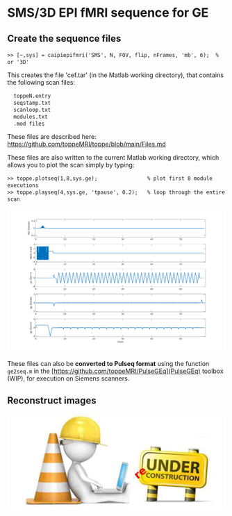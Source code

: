 # SMS/3D EPI fMRI sequence for GE

## Create the sequence files

```
>> [~,sys] = caipiepifmri('SMS', N, FOV, flip, nFrames, 'mb', 6);  % or '3D'
```

This creates the file 'cef.tar' (in the Matlab working directory), that contains the following scan files:
```
  toppeN.entry
  seqstamp.txt
  scanloop.txt
  modules.txt
  .mod files
```
These files are described here: https://github.com/toppeMRI/toppe/blob/main/Files.md

These files are also written to the current Matlab working directory,
which allows you to plot the scan simply by typing:
```
>> toppe.plotseq(1,8,sys.ge);                % plot first 8 module executions
>> toppe.playseq(4,sys.ge, 'tpause', 0.2);   % loop through the entire scan
```

![Example sequence timing diagram](seq.png)

These files can also be **converted to Pulseq format** 
using the function `ge2seq.m` in the [https://github.com/toppeMRI/PulseGEq](PulseGEq) toolbox (WIP),
for execution on Siemens scanners.



## Reconstruct images

![Under (re)construction!](underreconstruction.jpg)


<!--
Miscellaneous info

To create small jpg file (Linux):
cp ~/github/HarmonizedMRI/resourse/
inkscape -C -o underreconstruction.png ~/github/HarmonizedMRI/resource/images/underreconstruction.svg 
convert -quality 30 underreconstruction.png underreconstruction.jpg

-->
